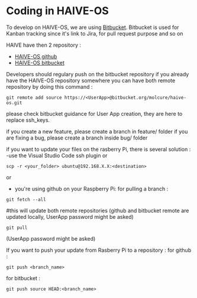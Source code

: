 # Coding in HAIVE-OS

To develop on HAIVE-OS, we are using [Bitbucket](https://bitbucket.org/molcure/workspace/repositories/). Bitbucket is used for Kanban tracking since it's link to Jira, for pull request purpose and so on

HAIVE have then 2 repository :

- [HAIVE-OS github](https://github.com/Molcure/HAIVE-OS)
- [HAIVE-OS bitbucket](https://bitbucket.org/molcure/haive-os/src)

Developers should regulary push on the bitbucket repository
if you already have the HAIVE-OS repository somewhere you can have both remote repository by doing this command :
```shell
git remote add source https://<UserApp>@bitbucket.org/molcure/haive-os.git
```

please check bitbucket guidance for User App creation, they are here to replace ssh_keys.

if you create a new feature, please create a branch in feature/ folder
if you are fixing a bug, please create a branch inside bug/ folder

if you want to update your files on the rasberry Pi, there is several solution : 
-use the Visual Studio Code ssh plugin
or
```shell
scp -r <your_folder> ubuntu@192.168.X.X:<destination>
```
or
- you're using github on your Raspberry Pi:
for pulling a branch :
```shell
git fetch --all 
```
#this will update both remote repositories (github and bitbucket remote are updated locally, UserApp password might be asked)
```shell
git pull
``` 
(UserApp password might be asked)

If you want to push your update from Rasberry Pi to a repository :
for github :
```shell
git push <branch_name>
```
for bitbucket :
```shell
git push source HEAD:<branch_name>
```

